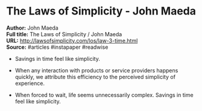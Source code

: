 # The Laws of Simplicity - John Maeda

**Author:** John Maeda  
**Full title:** The Laws of Simplicity / John Maeda  
**URL:** http://lawsofsimplicity.com/los/law-3-time.html  
**Source:** #articles #instapaper #readwise

- Savings in time feel like simplicity. 
   
- When any interaction with products or service providers happens quickly, we attribute this efficiency to the perceived simplicity of experience. 
   
- When forced to wait, life seems unnecessarily complex. Savings in time feel like simplicity. 
   
